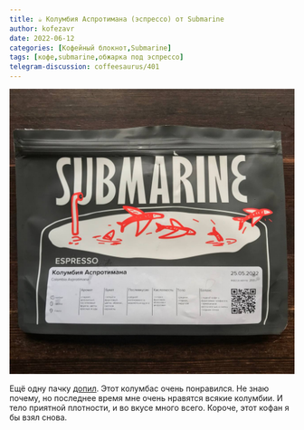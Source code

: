```yaml
---
title: ☕️ Колумбия Аспротимана (эспрессо) от Submarine
author: kofezavr
date: 2022-06-12
categories: [Кофейный блокнот,Submarine]
tags: [кофе,submarine,обжарка под эспрессо]
telegram-discussion: coffeesaurus/401
--- 
```

![Колумбия Аспротимана (эспрессо) от Submarine](/assets/img/posts/22/06/asprotimana.jpg)

Ещё одну пачку [допил](https://t.me/coffeesaurus/392). Этот колумбас очень понравился. Не знаю почему, но последнее время мне очень нравятся всякие колумбии. И тело приятной плотности, и во вкусе много всего. Короче, этот кофан я бы взял снова. 